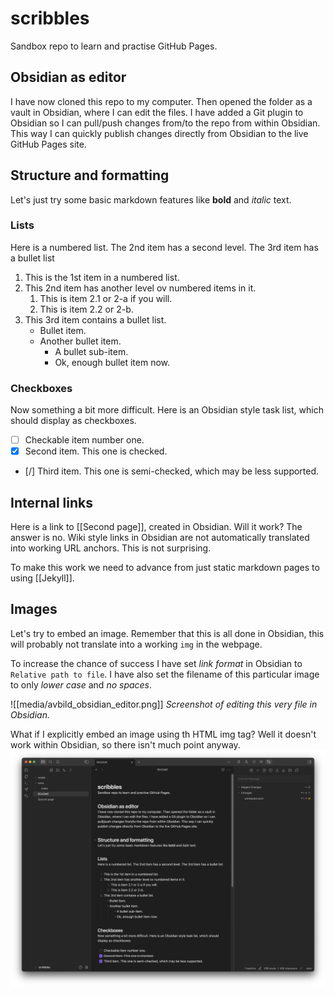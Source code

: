 # scribbles
Sandbox repo to learn and practise GitHub Pages.

## Obsidian as editor
I have now cloned this repo to my computer. Then opened the folder as a vault in Obsidian, where I can edit the files. I have added a Git plugin to Obsidian so I can pull/push changes from/to the repo from within Obsidian. This way I can quickly publish changes directly from Obsidian to the live GitHub Pages site.

## Structure and formatting
Let's just try some basic markdown features like **bold** and *italic* text.

### Lists
Here is a numbered list. The 2nd item has a second level. The 3rd item has a bullet list 

1. This is the 1st item in a numbered list.
2. This 2nd item has another level ov numbered items in it.
	1. This is item 2.1 or 2-a if you will.
	2. This is item 2.2 or 2-b.
3. This 3rd item contains a bullet list.
	- Bullet item.
	- Another bullet item.
		- A bullet sub-item.
		- Ok, enough bullet item now.

### Checkboxes
Now something a bit more difficult. Here is an Obsidian style task list, which should display as checkboxes.

- [ ] Checkable item number one.
- [x] Second item. This one is checked.
- [/] Third item. This one is semi-checked, which may be less supported.

## Internal links
Here is a link to [[Second page]], created in Obsidian. Will it work?
The answer is no. Wiki style links in Obsidian are not automatically translated into working URL anchors. This is not surprising.

To make this work we need to advance from just static markdown pages to using [[Jekyll]].

## Images
Let's try to embed an image. Remember that this is all done in Obsidian, this will probably not translate into a working `img` in the webpage.

To increase the chance of success I have set *link format* in Obsidian to `Relative path to file`. I have also set the filename of this particular image to only *lower case* and *no spaces*.

![[media/avbild_obsidian_editor.png]]
*Screenshot of editing this very file in Obsidian.*

What if I explicitly embed an image using th HTML img tag?
Well it doesn't work within Obsidian, so there isn't much point anyway.
<img alt="screenshot" src="media/avbild_obsidian_editor.png" />

